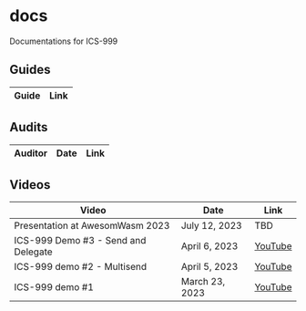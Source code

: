# docs

Documentations for ICS-999

## Guides

| Guide | Link |
| ----- | ---- |

## Audits

| Auditor | Date | Link |
| ------- | ---- | ---- |

## Videos

| Video                               | Date           | Link                                    |
| ----------------------------------- | -------------- | --------------------------------------- |
| Presentation at AwesomWasm 2023     | July 12, 2023  | TBD                                     |
| ICS-999 Demo #3 - Send and Delegate | April 6, 2023  | [YouTube](https://youtu.be/IEnezrkjSRU) |
| ICS-999 demo #2 - Multisend         | April 5, 2023  | [YouTube](https://youtu.be/iq_rQ-h7s48) |
| ICS-999 demo #1                     | March 23, 2023 | [YouTube](https://youtu.be/NTi5_ZwuJ-Q) |
